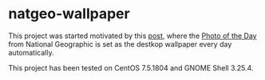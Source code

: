 # natgeo-wallpaper

This project was started motivated by this [post](http://miquel.ml/wallpaperoftheday/),
where the [Photo of the Day](https://www.nationalgeographic.com/photography/photo-of-the-day/)
from National Geographic is set as the destkop wallpaper every day automatically. 

This project has been tested on CentOS 7.5.1804 and GNOME Shell 3.25.4.